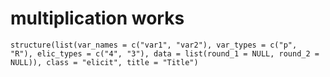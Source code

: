 # multiplication works

    structure(list(var_names = c("var1", "var2"), var_types = c("p", 
    "R"), elic_types = c("4", "3"), data = list(round_1 = NULL, round_2 = NULL)), class = "elicit", title = "Title")

